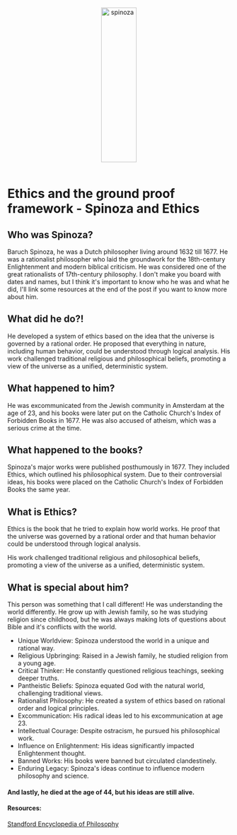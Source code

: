 <div style="text-align:center">
      <img src="{{ absolute_url }}/assets/spinoza.jpeg" alt="spinoza" title="Spinoza paint" width="40%" height="350px" style="padding: 15px; " />
</div>

<!-- [alt text](https://www.my-answers-to-life-universe-and-everything.me/assets/spinoza.jpeg) -->

# Ethics and the ground proof framework - Spinoza and Ethics

## Who was Spinoza?

Baruch Spinoza, he was a Dutch philosopher living around 1632 till 1677. He was a rationalist philosopher who laid the groundwork for the 18th-century Enlightenment and modern biblical criticism. He was considered one of the great rationalists of 17th-century philosophy.
I don't make you board with dates and names, but I think it's important to know who he was and what he did, I'll link some resources at the end of the post if you want to know more about him.

## What did he do?!

He developed a system of ethics based on the idea that the universe is governed by a rational order.
He proposed that everything in nature, including human behavior, could be understood through logical analysis. His work challenged traditional religious and philosophical beliefs, promoting a view of the universe as a unified, deterministic system.

## What happened to him?

He was excommunicated from the Jewish community in Amsterdam at the age of 23, and his books were later put on the Catholic Church's Index of Forbidden Books in 1677. He was also accused of atheism, which was a serious crime at the time.

## What happened to the books?

Spinoza's major works were published posthumously in 1677. They included Ethics, which outlined his philosophical system. Due to their controversial ideas, his books were placed on the Catholic Church's Index of Forbidden Books the same year.

## What is Ethics?

Ethics is the book that he tried to explain how world works. He proof that the universe was governed by a rational order and that human behavior could be understood through logical analysis.

His work challenged traditional religious and philosophical beliefs, promoting a view of the universe as a unified, deterministic system.

## What is special about him?

This person was something that I call different! He was understanding the world differently. He grow up with Jewish family, so he was studying religion since childhood, but he was always making lots of questions about Bible and it's conflicts with the world.

- Unique Worldview: Spinoza understood the world in a unique and rational way.
- Religious Upbringing: Raised in a Jewish family, he studied religion from a young age.
- Critical Thinker: He constantly questioned religious teachings, seeking deeper truths.
- Pantheistic Beliefs: Spinoza equated God with the natural world, challenging traditional views.
- Rationalist Philosophy: He created a system of ethics based on rational order and logical principles.
- Excommunication: His radical ideas led to his excommunication at age 23.
- Intellectual Courage: Despite ostracism, he pursued his philosophical work.
- Influence on Enlightenment: His ideas significantly impacted Enlightenment thought.
- Banned Works: His books were banned but circulated clandestinely.
- Enduring Legacy: Spinoza's ideas continue to influence modern philosophy and science.

#### And lastly, he died at the age of 44, but his ideas are still alive.

#### Resources:

[Standford Encyclopedia of Philosophy](https://plato.stanford.edu/entries/spinoza/)
